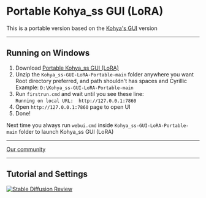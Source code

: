 # Portable Kohya_ss GUI (LoRA)
This is a portable version based on the [Kohya's GUI](https://github.com/bmaltais/kohya_ss) version

----

## Running on Windows
1. Download [Portable Kohya_ss GUI (LoRA)](https://github.com/serpotapov/Kohya_ss-GUI-LoRA-Portable/archive/refs/heads/main.zip)
2. Unzip the `Kohya_ss-GUI-LoRA-Portable-main` folder anywhere you want</br>
 Root directory preferred, and path shouldn't has spaces and Cyrillic</br>
 Example: `D:\Kohya_ss-GUI-LoRA-Portable-main`</br>
3. Run `firstrun.cmd` and wait until you see these line:</br>
 `Running on local URL:  http://127.0.0.1:7860`</br>
4. Open `http://127.0.0.1:7860` page to open UI
5. Done!


Next time you always run `webui.cmd` inside `Kohya_ss-GUI-LoRA-Portable-main` folder to launch Kohya_ss GUI (LoRA)

----

[Our community](https://discord.gg/fQn43JppxB)

----

## Tutorial and Settings

[![Stable Diffusion Review](https://i.imgur.com/JbBPYuE.jpg)](https://youtu.be/jepK6ufemMw)
